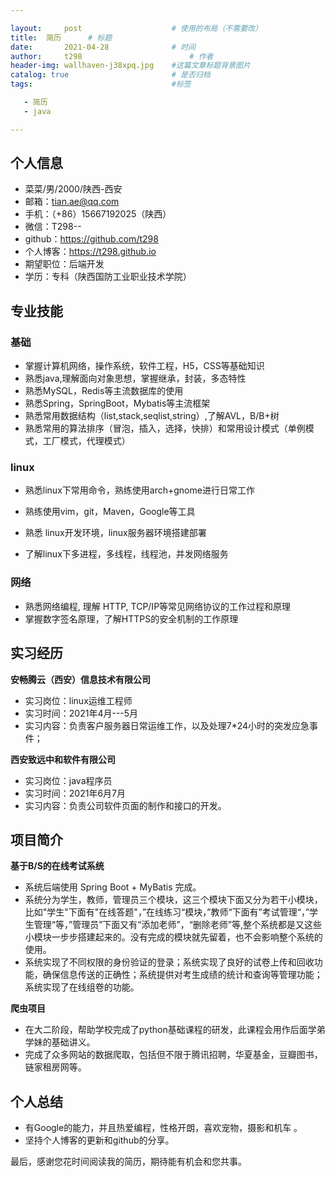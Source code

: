 ```yaml
---

layout:     post   				    # 使用的布局（不需要改）
title: 	简历		# 标题 
date:       2021-04-28				# 时间
author:     t298						# 作者
header-img: wallhaven-j38xpq.jpg 	#这篇文章标题背景图片
catalog: true 						# 是否归档
tags:								#标签

   - 简历
   - java

---
```


## 个人信息

- 菜菜/男/2000/陕西-西安
- 邮箱：tian.ae@qq.com
- 手机：（+86）15667192025（陕西）
- 微信：T298--
- github：https://github.com/t298
- 个人博客：https://t298.github.io
- 期望职位：后端开发
- 学历：专科（陕西国防工业职业技术学院）

## 专业技能

### 基础

- 掌握计算机网络，操作系统，软件工程，H5，CSS等基础知识
- 熟悉java,理解面向对象思想，掌握继承，封装，多态特性
- 熟悉MySQL，Redis等主流数据库的使用
- 熟悉Spring，SpringBoot，Mybatis等主流框架
- 熟悉常用数据结构（list,stack,seqlist,string）,了解AVL，B/B+树
- 熟悉常用的算法排序（冒泡，插入，选择，快排）和常用设计模式（单例模式，工厂模式，代理模式）

### linux

- 熟悉linux下常用命令，熟练使用arch+gnome进行日常工作

- 熟练使用vim，git，Maven，Google等工具
- 熟悉 linux开发环境，linux服务器环境搭建部署
- 了解linux下多进程，多线程，线程池，并发网络服务

### 网络

- 熟悉网络编程, 理解 HTTP, TCP/IP等常见网络协议的工作过程和原理
- 掌握数字签名原理，了解HTTPS的安全机制的工作原理

## 实习经历

**安畅腾云（西安）信息技术有限公司**

- 实习岗位：linux运维工程师
- 实习时间：2021年4月---5月
- 实习内容：负责客户服务器日常运维工作，以及处理7*24小时的突发应急事件；

**西安致远中和软件有限公司**

- 实习岗位：java程序员
- 实习时间：2021年6月7月
- 实习内容：负责公司软件页面的制作和接口的开发。

## 项目简介

**基于B/S的在线考试系统**

- 系统后端使用 Spring Boot + MyBatis 完成。
- 系统分为学生，教师，管理员三个模块，这三个模块下面又分为若干小模块，比如"学生"下面有"在线答题"，”在线练习“模块，”教师“下面有”考试管理“，”学生管理“等，”管理员”下面又有“添加老师”，“删除老师”等,整个系统都是又这些小模块一步步搭建起来的。没有完成的模块就先留着，也不会影响整个系统的使用。
- 系统实现了不同权限的身份验证的登录；系统实现了良好的试卷上传和回收功能，确保信息传送的正确性；系统提供对考生成绩的统计和查询等管理功能；系统实现了在线组卷的功能。

**爬虫项目**

- 在大二阶段，帮助学校完成了python基础课程的研发，此课程会用作后面学弟学妹的基础讲义。
- 完成了众多网站的数据爬取，包括但不限于腾讯招聘，华夏基金，豆瓣图书，链家租房网等。

## 个人总结

- 有Google的能力，并且热爱编程，性格开朗，喜欢宠物，摄影和机车	。
- 坚持个人博客的更新和github的分享。

最后，感谢您花时间阅读我的简历，期待能有机会和您共事。

